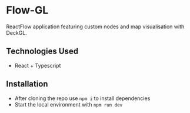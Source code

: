 # Flow-GL

ReactFlow application featuring custom nodes and map visualisation with DeckGL.


## Technologies Used

- React + Typescript

## Installation

- After cloning the repo use `npm i` to install dependencies
- Start the local environment with `npm run dev`
